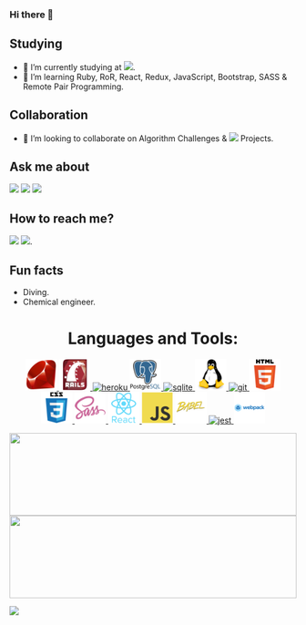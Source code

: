 
### Hi there 👋

## Studying
- 🔭 I’m currently studying at ![](https://img.shields.io/badge/Microverse-blueviolet).
- 🌱 I’m learning Ruby, RoR, React, Redux, JavaScript, Bootstrap, SASS & Remote Pair Programming.
## Collaboration
- 👯 I’m looking to collaborate on Algorithm Challenges & ![](https://img.shields.io/badge/Ruby_on_Rails-CC0000?style=for-the-badge&logo=ruby-on-rails&logoColor=white) Projects.
## Ask me about
![](https://img.shields.io/badge/Ruby-CC342D?style=for-the-badge&logo=ruby&logoColor=white) ![](https://img.shields.io/badge/Ruby_on_Rails-CC0000?style=for-the-badge&logo=ruby-on-rails&logoColor=white) ![](https://img.shields.io/badge/JavaScript-323330?style=for-the-badge&logo=javascript&logoColor=F7DF1E) 
## How to reach me?
  [![](https://img.shields.io/badge/Gmail-D14836?style=for-the-badge&logo=gmail&logoColor=white)](https://mail.google.com/mail/?view=cm&source=mailto&to=polina.stamenova@gmail.com)  [![](https://img.shields.io/badge/LinkedIn-0077B5?style=for-the-badge&logo=linkedin&logoColor=white)](https://www.linkedin.com/in/polina-stamenova-a60766112/).
## Fun facts
- Diving.
- Chemical engineer.

 <h1 align="center">Languages and Tools:</h1>
<p align="center">
    <a href="https://www.ruby-lang.org/en/" target="_blank"> 
    <img src="https://raw.githubusercontent.com/devicons/devicon/master/icons/ruby/ruby-original.svg" alt="ruby" width="55" height="55"/> 
  </a>
  <a href="https://rubyonrails.org" target="_blank"> 
    <img src="https://raw.githubusercontent.com/devicons/devicon/master/icons/rails/rails-original-wordmark.svg" alt="rails" width="55" height="55"/>
  </a>
    <a href="https://heroku.com" target="_blank"> 
    <img src="https://www.vectorlogo.zone/logos/heroku/heroku-icon.svg" alt="heroku" width="55" height="55"/>
  </a>
  <a href="https://www.postgresql.org" target="_blank"> 
    <img src="https://raw.githubusercontent.com/devicons/devicon/master/icons/postgresql/postgresql-original-wordmark.svg" alt="postgresql" width="55" height="55"/> 
  </a> 
  <a href="https://www.sqlite.org/" target="_blank"> 
    <img src="https://www.vectorlogo.zone/logos/sqlite/sqlite-icon.svg" alt="sqlite" width="55" height="55"/> 
  </a> 
    <a href="https://www.linux.org/" target="_blank">
    <img src="https://raw.githubusercontent.com/devicons/devicon/master/icons/linux/linux-original.svg" alt="linux" width="55" height="55"/>
  </a>
  <a href="https://git-scm.com/" target="_blank"> 
    <img src="https://www.vectorlogo.zone/logos/git-scm/git-scm-icon.svg" alt="git" width="55" height="55"/> 
  </a>
  <a href="https://www.w3.org/html/" target="_blank"> 
    <img src="https://raw.githubusercontent.com/devicons/devicon/master/icons/html5/html5-original-wordmark.svg" alt="html5" width="55" height="55"/>
  </a>
  <a href="https://www.w3schools.com/css/" target="_blank"> 
    <img src="https://raw.githubusercontent.com/devicons/devicon/master/icons/css3/css3-original-wordmark.svg" alt="css3" width="55" height="55"/>
  </a>
  <a href="https://sass-lang.com" target="_blank"> 
    <img src="https://raw.githubusercontent.com/devicons/devicon/master/icons/sass/sass-original.svg" alt="sass" width="55" height="55"/>
  </a>
  <a href="https://reactjs.org/" target="_blank"> 
    <img src="https://raw.githubusercontent.com/devicons/devicon/master/icons/react/react-original-wordmark.svg" alt="react" width="55" height="55"/>
  </a>

  <a href="https://developer.mozilla.org/en-US/docs/Web/JavaScript" target="_blank"> 
    <img src="https://raw.githubusercontent.com/devicons/devicon/master/icons/javascript/javascript-original.svg" alt="javascript" width="55" height="55"/>
  </a>
  <a href="https://babeljs.io/" target="_blank"> 
    <img src="https://raw.githubusercontent.com/github/explore/80688e429a7d4ef2fca1e82350fe8e3517d3494d/topics/babel/babel.png" alt="babel" width="55" height="55"/> 
  </a>
  <a href="https://jestjs.io" target="_blank"> 
    <img src="https://www.vectorlogo.zone/logos/jestjsio/jestjsio-icon.svg" alt="jest" width="55" height="55"/>
  </a>



  <a href="https://webpack.js.org" target="_blank"> 
    <img src="https://raw.githubusercontent.com/devicons/devicon/d00d0969292a6569d45b06d3f350f463a0107b0d/icons/webpack/webpack-original-wordmark.svg" alt="webpack" width="55" height="55"/> 
  </a> 
</p>


<p>
<a href="(https://github.com/anuraghazra/github-readme-stats)">
  <img align="center" height="145px" src="https://github-readme-stats.vercel.app/api?username=PolinaStamenova&show_icons=true&bg_color=fbfaf9&hide_border=true&line_height=21" style="width:100%;"  />
  <img align="center" height="145px" src="https://github-readme-stats.vercel.app/api/top-langs/?username=PolinaStamenova&hide=html&layout=compact&bg_color=fbfaf9&hide_border=true&" style="width:100%;"  />
</a>
 </p>
<p align="left"> <img src="https://komarev.com/ghpvc/?username=PolinaStamenova&label=Profile%20views&color=0e75b6&style=flat" /> </p>
